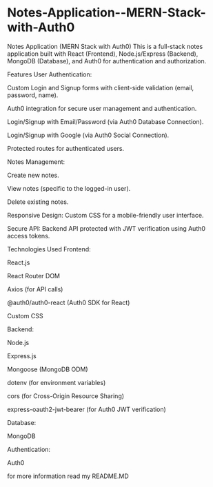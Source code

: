 # Notes-Application--MERN-Stack-with-Auth0

Notes Application (MERN Stack with Auth0)
This is a full-stack notes application built with React (Frontend), Node.js/Express (Backend), MongoDB (Database), and Auth0 for authentication and authorization.

Features
User Authentication:

Custom Login and Signup forms with client-side validation (email, password, name).

Auth0 integration for secure user management and authentication.

Login/Signup with Email/Password (via Auth0 Database Connection).

Login/Signup with Google (via Auth0 Social Connection).

Protected routes for authenticated users.

Notes Management:

Create new notes.

View notes (specific to the logged-in user).

Delete existing notes.

Responsive Design: Custom CSS for a mobile-friendly user interface.

Secure API: Backend API protected with JWT verification using Auth0 access tokens.

Technologies Used
Frontend:

React.js

React Router DOM

Axios (for API calls)

@auth0/auth0-react (Auth0 SDK for React)

Custom CSS

Backend:

Node.js

Express.js

Mongoose (MongoDB ODM)

dotenv (for environment variables)

cors (for Cross-Origin Resource Sharing)

express-oauth2-jwt-bearer (for Auth0 JWT verification)

Database:

MongoDB

Authentication:

Auth0

for more information read my README.MD
